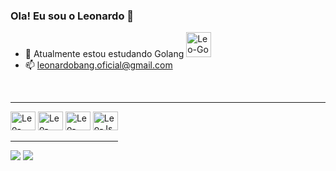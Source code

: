 ### Ola! Eu sou o Leonardo 👋

- 🌱 Atualmente estou estudando Golang <img aling='down' alt='Leo-Go' width=40 src="https://cdn.jsdelivr.net/gh/devicons/devicon@latest/icons/go/go-original-wordmark.svg" />
- 📫 leonardobang.oficial@gmail.com
<br>
<hr>
<div style="display: inline-block">
  <img aling='center' alt='Leo-Python' height=30 width=40 src="https://cdn.jsdelivr.net/gh/devicons/devicon/icons/python/python-original.svg" />
  <img aling='center' alt='Leo-HTML5' height=30 width=40 src="https://cdn.jsdelivr.net/gh/devicons/devicon/icons/html5/html5-original.svg" />
  <img aling='center' alt='Leo-CSS3' height=30 width=40 src="https://cdn.jsdelivr.net/gh/devicons/devicon/icons/css3/css3-original.svg" />
  <img aling='center' alt='Leo-Js' height=30 width=40 src="https://cdn.jsdelivr.net/gh/devicons/devicon@latest/icons/javascript/javascript-original.svg" />

<div/>
<hr>
<div>
  <a href= 'leonardobang.oficial@gmail.com' target ='_blank'><img src='https://img.shields.io/badge/Gmail-D14836?style=for-the-badge&logo=gmail&logoColor=white'><a/>
  <a href = 'https://www.linkedin.com/in/leonardo-carvalho-bang/' target ='_blank'><img src='https://img.shields.io/badge/LinkedIn-0077B5?style=for-the-badge&logo=linkedin&logoColor=white'><a/>
<div/>

